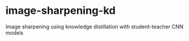 # image-sharpening-kd
Image sharpening using knowledge distillation with student-teacher CNN models
